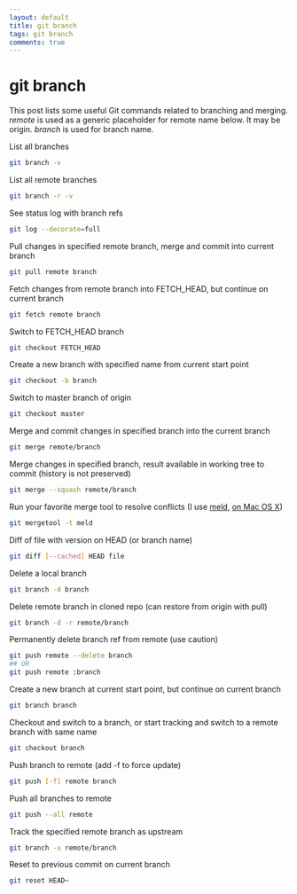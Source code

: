 ```yaml
---
layout: default
title: git branch
tags: git branch
comments: true
---
```

# git branch

This post lists some useful Git commands related to branching and merging. _remote_ is used as a generic placeholder for remote name below. It may be origin. _branch_ is used for branch name.

List all branches

```bash
git branch -v
```

List all remote branches

```bash
git branch -r -v
```

See status log with branch refs

```bash
git log --decorate=full
```

Pull changes in specified remote branch, merge and commit into current branch

```bash
git pull remote branch
```

Fetch changes from remote branch into FETCH_HEAD, but continue on current branch

```bash
git fetch remote branch
```

Switch to FETCH_HEAD branch

```bash
git checkout FETCH_HEAD
```

Create a new branch with specified name from current start point

```bash
git checkout -b branch
```

Switch to master branch of origin

```bash
git checkout master
```

Merge and commit changes in specified branch into the current branch

```bash
git merge remote/branch
```

Merge changes in specified branch, result available in working tree to commit (history is not preserved)

```bash
git merge --squash remote/branch
```

Run your favorite merge tool to resolve conflicts (I use [meld](http://meldmerge.org/), [on Mac OS X](https://yousseb.github.io/meld/))

```bash
git mergetool -t meld
```

Diff of file with version on HEAD (or branch name)

```bash
git diff [--cached] HEAD file
```

Delete a local branch

```bash
git branch -d branch
```

Delete remote branch in cloned repo (can restore from origin with pull)

```bash
git branch -d -r remote/branch
```

Permanently delete branch ref from remote (use caution)

```bash
git push remote --delete branch
## OR
git push remote :branch
```

Create a new branch at current start point, but continue on current branch

```bash
git branch branch
```

Checkout and switch to a branch, or start tracking and switch to a remote branch with same name

```bash
git checkout branch
```

Push branch to remote (add -f to force update)

```bash
git push [-f] remote branch
```

Push all branches to remote

```bash
git push --all remote
```

Track the specified remote branch as upstream

```bash
git branch -u remote/branch
```

Reset to previous commit on current branch

```bash
git reset HEAD~
```
